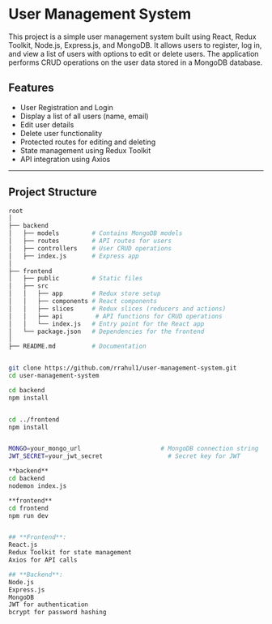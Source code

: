 # User Management System

This project is a simple user management system built using React, Redux Toolkit, Node.js, Express.js, and MongoDB. It allows users to register, log in, and view a list of users with options to edit or delete users. The application performs CRUD operations on the user data stored in a MongoDB database.

## **Features**

-  User Registration and Login
-  Display a list of all users (name, email)
-  Edit user details
-  Delete user functionality
-  Protected routes for editing and deleting
-  State management using Redux Toolkit
-  API integration using Axios

---

## **Project Structure**

```bash
root
│
├── backend
│   ├── models         # Contains MongoDB models
│   ├── routes         # API routes for users
│   ├── controllers    # User CRUD operations
│   ├── index.js       # Express app
│
├── frontend
│   ├── public         # Static files
│   ├── src
│   │   ├── app        # Redux store setup
│   │   ├── components # React components
│   │   ├── slices     # Redux slices (reducers and actions)
│   │   ├── api         # API functions for CRUD operations
│   │   └── index.js   # Entry point for the React app
│   └── package.json   # Dependencies for the frontend
│
├── README.md          # Documentation


git clone https://github.com/rrahul1/user-management-system.git
cd user-management-system

cd backend
npm install


cd ../frontend
npm install


MONGO=your_mongo_url                      # MongoDB connection string
JWT_SECRET=your_jwt_secret                  # Secret key for JWT

**backend**
cd backend
nodemon index.js

**frontend**
cd frontend
npm run dev


## **Frontend**:
React.js
Redux Toolkit for state management
Axios for API calls

## **Backend**:
Node.js
Express.js
MongoDB
JWT for authentication
bcrypt for password hashing

```
